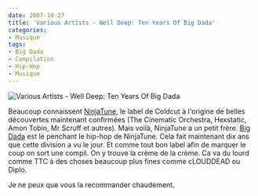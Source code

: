 ```yaml
---
date: 2007-10-27
title: 'Various Artists - Well Deep: Ten Years Of Big Dada'
categories:
- Musique
tags:
- Big Dada
- Compilation
- Hip-Hop
- Musique
---
```

<img src="https://dlgjp9x71cipk.cloudfront.net/2007/10/bigdada.png" alt="Various Artists - Well Deep: Ten Years Of Big Dada" />

Beaucoup connaissent <a href="https://www.ninjatune.net/" title="Le site de NinjaTune">NinjaTune</a>, le label de Coldcut à l'origine de belles découvertes maintenant confirmées (The Cinematic Orchestra, Hexstatic,  Amon Tobin,  Mr Scruff et autres). Mais voilà, NinjaTune a un petit frère. <a href="https://www.bigdada.com/" title="Le site de Big Dada">Big Dada</a> est le penchant le hip-hop de NinjaTune.
Cela fait maintenant dix ans que cette division a vu le jour. Et comme tout bon label afin de marquer le coup on sort une compil. On y trouve la crème de la crème. Ca va du lourd comme TTC à des choses beaucoup plus fines comme cLOUDDEAD ou Diplo.

Je ne peux que vous la recommander chaudement.
